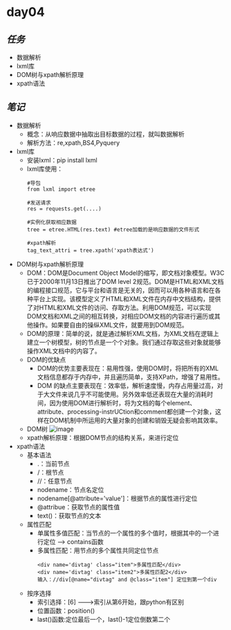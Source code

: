 # day04
## *任务*
* 数据解析
* lxml库
* DOM树与xpath解析原理
* xpath语法
## *笔记*
* 数据解析
    * 概念：从响应数据中抽取出目标数据的过程，就叫数据解析
    * 解析方法：re,xpath,BS4,Pyquery
* lxml库
    * 安装lxml：pip install lxml
    * lxml库使用：
        ```
        #导包
        from lxml import etree

        #发送请求
        res = requests.get(....)

        #实例化获取相应数据
        tree = etree.HTML(res.text) #etree加载的是响应数据的文件形式

        #xpath解析
        tag_text_attri = tree.xpath('xpath表达式')
        ```
* DOM树与xpath解析原理
    * DOM：DOM是Document Object Model的缩写，即文档对象模型。W3C已于2000年11月13日推出了DOM level 2规范。DOM是HTML和XML文档的编程接口规范，它与平台和语言是无关的，因而可以用各种语言和在各种平台上实现。该模型定义了HTML和XML文件在内存中文档结构，提供了对HTML和XML文件的访问、存取方法。利用DOM规范，可以实现DOM文档和XML之间的相互转换，对相应DOM文档的内容进行遍历或其他操作。如果要自由的操纵XML文件，就要用到DOM规范。
    * DOM的原理：简单的说，就是通过解析XML文档，为XML文档在逻辑上建立一个树模型，树的节点是一个个对象。我们通过存取这些对象就能够操作XML文档中的内容了。
    * DOM的优缺点
        * DOM的优势主要表现在：易用性强，使用DOM时，将把所有的XML文档信息都存于内存中，并且遍历简单，支持XPath，增强了易用性。
        * DOM 的缺点主要表现在：效率低，解析速度慢，内存占用量过高，对于大文件来说几乎不可能使用。另外效率低还表现在大量的消耗时间，因为使用DOM进行解析时，将为文档的每个element、attribute、processing-instrUCtion和comment都创建一个对象，这样在DOM机制中所运用的大量对象的创建和销毁无疑会影响其效率。
    * DOM树
        ![image](F:\积云\month06\day04\DOM树.png)
    * xpath解析原理：根据DOM节点的结构关系，来进行定位
* xpath语法
    * 基本语法
        * .：当前节点
        * /：根节点
        * //：任意节点
        * nodename：节点名定位
        * nodename[@attribute='value']：根据节点的属性进行定位
        * @attribue：获取节点的属性值
        * text()：获取节点的文本
    * 属性匹配
        * 单属性多值匹配：当节点的一个属性的多个值时，根据其中的一个进行定位 --> contains函数
        * 多属性匹配：用节点的多个属性共同定位节点
            ```
            <div name='divtag' class="item">多属性匹配</div>
            <div name='divtag' class="item2">多属性匹配2</div>
            输入：//div[@name="divtag" and @class="item"] 定位到第一个div
            ```
    * 按序选择
        * 索引选择：[6] --->索引从第6开始，跟python有区别
        * 位置函数：position()
        * last()函数:定位最后一个，last()-1定位倒数第二个
